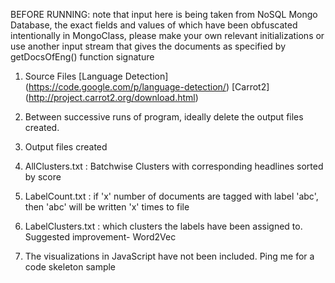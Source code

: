 BEFORE RUNNING: note that input here is being taken from NoSQL Mongo Database, the exact fields and values of which have been obfuscated intentionally in MongoClass, please make your own relevant initializations or use another input stream that gives the documents as specified by getDocsOfEng() function signature

1. Source Files
    [Language Detection] (https://code.google.com/p/language-detection/)
    [Carrot2] (http://project.carrot2.org/download.html)
    
2. Between successive runs of program, ideally delete the output files created.

3. Output files created
    
1.   AllClusters.txt : Batchwise Clusters with corresponding headlines 
         sorted by score
2.  LabelCount.txt : if 'x' number of documents are tagged with label 
         'abc', then 'abc' will be written 'x' times to file
3. LabelClusters.txt : which clusters the labels have been assigned to.
         Suggested improvement- Word2Vec
         
4. The visualizations in JavaScript have not been included. Ping me for a code skeleton sample